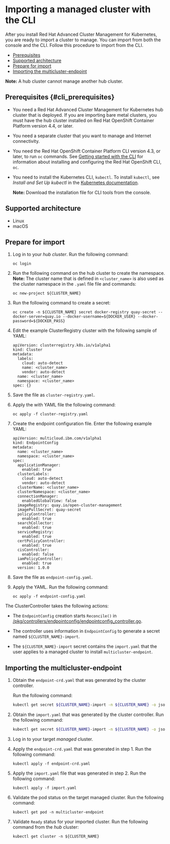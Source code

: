 # Importing a managed cluster with the CLI


After you install Red Hat Advanced Cluster Management for Kubernetes, you are ready to import a cluster to manage. You can import from both the console and the CLI. Follow this procedure to import from the CLI.


  - [Prerequisites](#cli_prerequisites)
  - [Supported architecture](#supported-architecture)
  - [Prepare for import](#prepare-for-import)
  - [Importing the multicluster-endpoint](#importing-the-multicluster-endpoint)

  **Note:** A hub cluster cannot manage another hub cluster.

## Prerequisites {#cli_prerequisites}

* You need a Red Hat Advanced Cluster Management for Kubernetes hub cluster that is deployed. If you are importing bare metal clusters, you must have the hub cluster installed on Red Hat OpenShift Container Platform version 4.4, or later. 

* You need a separate cluster that you want to manage and Internet connectivity.

* You need the Red Hat OpenShift Container Platform CLI version 4.3, or later, to run `oc` commands. See [Getting started with the CLI](https://docs.openshift.com/container-platform/4.3/cli_reference/openshift_cli/getting-started-cli.html) for information about installing and configuring the Red Hat OpenShift CLI, `oc`.

* You need to install the Kubernetes CLI, `kubectl`. To install `kubectl`, see _Install and Set Up kubectl_ in the [Kubernetes documentation](https://kubernetes.io/docs/tasks/tools/install-kubectl/#install-kubectl-on-macos).

  **Note:** Download the installation file for CLI tools from the console.

## Supported architecture

* Linux
* macOS

## Prepare for import

1. Log in to your _hub cluster_. Run the following command:

   ```
   oc login
   ```

2. Run the following command on the hub cluster to create the namespace. **Note:** The cluster name that is defined in `<cluster_name>` is also used as the cluster namespace in the `.yaml` file file and commands:

   ```
   oc new-project ${CLUSTER_NAME}
   ```

3. Run the following command to create a secret:

   ```
   oc create -n ${CLUSTER_NAME} secret docker-registry quay-secret --docker-server=quay.io --docker-username=${DOCKER_USER} --docker-password=${DOCKER_PASS}
   ```

4. Edit the example ClusterRegistry cluster with the following sample of YAML:

   ```
   apiVersion: clusterregistry.k8s.io/v1alpha1
   kind: Cluster
   metadata:
     labels:
       cloud: auto-detect
       name: <cluster_name>
       vendor: auto-detect
     name: <cluster_name>
     namespace: <cluster_name>
   spec: {}
   ```

5. Save the file as `cluster-registry.yaml`.

6. Apply the with YAML file the following command:

   ```
   oc apply -f cluster-registry.yaml
   ```

7. Create the endpoint configuration file. Enter the following example YAML:

   ```
   apiVersion: multicloud.ibm.com/v1alpha1
   kind: EndpointConfig
   metadata:
     name: <cluster_name>
     namespace: <cluster_name>
   spec:
     applicationManager:
       enabled: true
     clusterLabels:
       cloud: auto-detect
       vendor: auto-detect
     clusterName: <cluster_name>
     clusterNamespace: <cluster_name>
     connectionManager:
       enabledGlobalView: false
     imageRegistry: quay.io/open-cluster-management
     imagePullSecret: quay-secret
     policyController:
       enabled: true
     searchCollector:
       enabled: true
     serviceRegistry:
       enabled: true
     certPolicyController:
       enabled: true
     cisController:
       enabled: false
     iamPolicyController:
       enabled: true
     version: 1.0.0
   ```

8. Save the file as `endpoint-config.yaml`.

9. Apply the YAML. Run the following command:

   ```
   oc apply -f endpoint-config.yaml
   ```

The ClusterController takes the following actions:

- The `EndpointConfig` creation starts `Reconcile()` in [/pkg/controllers/endpointconfig/endpointconfig_controller.go](https://github.com/open-cluster-management/rcm-controller/blob/master/pkg/controller/endpointconfig/endpointconfig_controller.go).

- The controller uses information in `EndpointConfig` to generate a secret named `${CLUSTER_NAME}-import`.

- The `${CLUSTER_NAME}-import` secret contains the `import.yaml` that the user applies to a managed cluster to install `multicluster-endpoint`.

## Importing the multicluster-endpoint

1. Obtain the `endpoint-crd.yaml` that was generated by the cluster controller.

   Run the following command:

   ```bash
   kubectl get secret ${CLUSTER_NAME}-import -n ${CLUSTER_NAME} -o jsonpath={.data.endpoint-crd\\.yaml} | base64 --decode > endpoint-crd.yaml
   ```

2. Obtain the `import.yaml` that was generated by the cluster controller. Run the following command:

   ```bash
   kubectl get secret ${CLUSTER_NAME}-import -n ${CLUSTER_NAME} -o jsonpath={.data.import\\.yaml} | base64 --decode > import.yaml
   ```

3. Log in to your target _managed_ cluster.

4. Apply the `endpoint-crd.yaml` that was generated in step 1. Run the following command:

   ```
   kubectl apply -f endpoint-crd.yaml
   ```

5. Apply the `import.yaml` file that was generated in step 2. Run the following command:

   ```
   kubectl apply -f import.yaml
   ```

6. Validate the pod status on the target managed cluster. Run the following command:

   ```
   kubectl get pod -n multicluster-endpoint
   ```

7. Validate `Ready` status for your imported cluster. Run the following command from the _hub_ cluster:

   ```
   kubectl get cluster -n ${CLUSTER_NAME}
   ```
